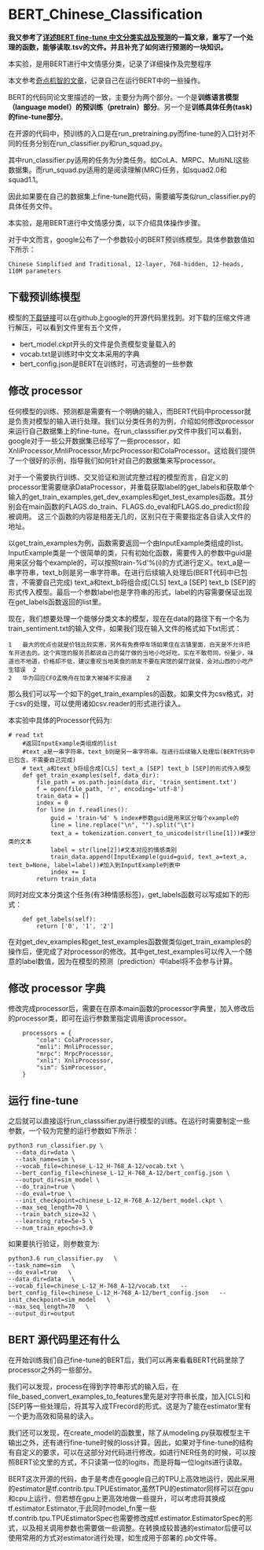 # BERT_Chinese_Classification
**我又参考了[详述BERT fine-tune 中文分类实战及预测](https://blog.csdn.net/xavier_muse/article/details/95729133)的一篇文章，重写了一个处理的函数，能够读取.tsv的文件。并且补充了如何进行预测的一块知识。**<br>

本实验，是用BERT进行中文情感分类，记录了详细操作及完整程序

本文参考[奇点机智的文章](https://www.jianshu.com/p/aa2eff7ec5c1)，记录自己在运行BERT中的一些操作。<br>


BERT的代码同论文里描述的一致，主要分为两个部分。一个是**训练语言模型（language model）的预训练（pretrain）部分**。另一个是**训练具体任务(task)的fine-tune部分**。

在开源的代码中，预训练的入口是在run_pretraining.py而fine-tune的入口针对不同的任务分别在run_classifier.py和run_squad.py。

其中run_classifier.py适用的任务为分类任务。如CoLA、MRPC、MultiNLI这些数据集。而run_squad.py适用的是阅读理解(MRC)任务，如squad2.0和squad1.1。

因此如果要在自己的数据集上fine-tune跑代码，需要编写类似run_classifier.py的具体任务文件。

本实验，是用BERT进行中文情感分类，以下介绍具体操作步骤。

对于中文而言，google公布了一个参数较小的BERT预训练模型。具体参数数值如下所示：

```
Chinese Simplified and Traditional, 12-layer, 768-hidden, 12-heads, 110M parameters
```
## 下载预训练模型
模型的[下载链接](https://storage.googleapis.com/bert_models/2018_11_03/chinese_L-12_H-768_A-12.zip)可以在github上google的开源代码里找到。对下载的压缩文件进行解压，可以看到文件里有五个文件，
- bert_model.ckpt开头的文件是负责模型变量载入的
- vocab.txt是训练时中文文本采用的字典
- bert_config.json是BERT在训练时，可选调整的一些参数

## 修改 processor

任何模型的训练、预测都是需要有一个明确的输入，而BERT代码中processor就是负责对模型的输入进行处理。我们以分类任务的为例，介绍如何修改processor来运行自己数据集上的fine-tune。在run_classsifier.py文件中我们可以看到，google对于一些公开数据集已经写了一些processor，如XnliProcessor,MnliProcessor,MrpcProcessor和ColaProcessor。这给我们提供了一个很好的示例，指导我们如何针对自己的数据集来写processor。

对于一个需要执行训练、交叉验证和测试完整过程的模型而言，自定义的processor里需要继承DataProcessor，并重载获取label的get_labels和获取单个输入的get_train_examples,get_dev_examples和get_test_examples函数。其分别会在main函数的FLAGS.do_train、FLAGS.do_eval和FLAGS.do_predict阶段被调用。
这三个函数的内容是相差无几的，区别只在于需要指定各自读入文件的地址。

以get_train_examples为例，函数需要返回一个由InputExample类组成的list。InputExample类是一个很简单的类，只有初始化函数，需要传入的参数中guid是用来区分每个example的，可以按照train-%d'%(i)的方式进行定义。text_a是一串字符串，text_b则是另一串字符串。在进行后续输入处理后(BERT代码中已包含，不需要自己完成) text_a和text_b将组合成[CLS] text_a [SEP] text_b [SEP]的形式传入模型。最后一个参数label也是字符串的形式，label的内容需要保证出现在get_labels函数返回的list里。

现在，我们想要处理一个能够分类文本的模型，现在在data的路径下有一个名为train_sentiment.txt的输入文件，如果我们现在输入文件的格式如下txt形式：

```
1	最大的优点也就是价钱比较实惠，另外有免费停车场如果住在古镇里面，白天是不允许把车开进去的。这个宾馆的服务员都说自己的餐厅做的当地小吃好吃，实在不敢苟同，份量少，味道也不地道，价格却不低，建议重视当地美食的朋友不要在宾馆的餐厅就餐，会对山西的小吃产生错误	2
2	华为回应CFO孟晚舟在加拿大被捕不实报道	2
```

那么我们可以写一个如下的get_train_examples的函数。如果文件为csv格式，对于csv的处理，可以使用诸如csv.reader的形式进行读入。

本实验中具体的Processor代码为:

```
# read txt
    #返回InputExample类组成的list
    #text_a是一串字符串，text_b则是另一串字符串。在进行后续输入处理后(BERT代码中已包含，不需要自己完成)
    # text_a和text_b将组合成[CLS] text_a [SEP] text_b [SEP]的形式传入模型
    def get_train_examples(self, data_dir):
        file_path = os.path.join(data_dir, 'train_sentiment.txt')
        f = open(file_path, 'r', encoding='utf-8')
        train_data = []
        index = 0
        for line in f.readlines():
            guid = 'train-%d' % index#参数guid是用来区分每个example的
            line = line.replace("\n", "").split("\t")
            text_a = tokenization.convert_to_unicode(str(line[1]))#要分类的文本
            label = str(line[2])#文本对应的情感类别
            train_data.append(InputExample(guid=guid, text_a=text_a, text_b=None, label=label))#加入到InputExample列表中
            index += 1
        return train_data
```

同时对应文本分类这个任务(有3种情感标签)，get_labels函数可以写成如下的形式：

```
    def get_labels(self):
        return ['0', '1', '2']
```

在对get_dev_examples和get_test_examples函数做类似get_train_examples的操作后，便完成了对processor的修改。其中get_test_examples可以传入一个随意的label数值，因为在模型的预测（prediction）中label将不会参与计算。


## 修改 processor 字典

修改完成processor后，需要在在原本main函数的processor字典里，加入修改后的processor类，即可在运行参数里指定调用该processor。

```
    processors = {
        "cola": ColaProcessor,
        "mnli": MnliProcessor,
        "mrpc": MrpcProcessor,
        "xnli": XnliProcessor,
        "sim": SimProcessor,
    }
```

## 运行 fine-tune

之后就可以直接运行run_classsifier.py进行模型的训练。在运行时需要制定一些参数，一个较为完整的运行参数如下所示：


```
python3 run_classifier.py \
  --data_dir=data \
  --task_name=sim \
  --vocab_file=chinese_L-12_H-768_A-12/vocab.txt \
  --bert_config_file=chinese_L-12_H-768_A-12/bert_config.json \
  --output_dir=sim_model \
  --do_train=true \
  --do_eval=true \
  --init_checkpoint=chinese_L-12_H-768_A-12/bert_model.ckpt \
  --max_seq_length=70 \
  --train_batch_size=32 \
  --learning_rate=5e-5 \
  --num_train_epochs=3.0
```

如果要执行验证，则参数变为:

```
python3.6 run_classifier.py   \
--task_name=sim   \
--do_eval=true   \
--data_dir=data   \
--vocab_file=chinese_L-12_H-768_A-12/vocab.txt   --bert_config_file=chinese_L-12_H-768_A-12/bert_config.json   --init_checkpoint=sim_model   \
--max_seq_length=70   \
--output_dir=output
```


## BERT 源代码里还有什么
在开始训练我们自己fine-tune的BERT后，我们可以再来看看BERT代码里除了processor之外的一些部分。

我们可以发现，process在得到字符串形式的输入后，在file_based_convert_examples_to_features里先是对字符串长度，加入[CLS]和[SEP]等一些处理后，将其写入成TFrecord的形式。这是为了能在estimator里有一个更为高效和简易的读入。

我们还可以发现，在create_model的函数里，除了从modeling.py获取模型主干输出之外，还有进行fine-tune时候的loss计算。因此，如果对于fine-tune的结构有自定义的要求，可以在这部分对代码进行修改。如进行NER任务的时候，可以按照BERT论文里的方式，不只读第一位的logits，而是将每一位logits进行读取。

BERT这次开源的代码，由于是考虑在google自己的TPU上高效地运行，因此采用的estimator是tf.contrib.tpu.TPUEstimator,虽然TPU的estimator同样可以在gpu和cpu上运行，但若想在gpu上更高效地做一些提升，可以考虑将其换成tf.estimator.Estimator,于此同时model_fn里一些tf.contrib.tpu.TPUEstimatorSpec也需要修改成tf.estimator.EstimatorSpec的形式，以及相关调用参数也需要做一些调整。在转换成较普通的estimator后便可以使用常用的方式对estimator进行处理，如生成用于部署的.pb文件等。

